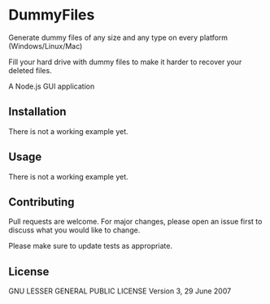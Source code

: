 # DummyFiles
Generate dummy files of any size and any type on every platform (Windows/Linux/Mac)

Fill your hard drive with dummy files to make it harder to recover your deleted files.

A Node.js GUI application

## Installation
There is not a working example yet.

## Usage
There is not a working example yet.

## Contributing
Pull requests are welcome. For major changes, please open an issue first to discuss what you would like to change.

Please make sure to update tests as appropriate.

## License
GNU LESSER GENERAL PUBLIC LICENSE
Version 3, 29 June 2007
